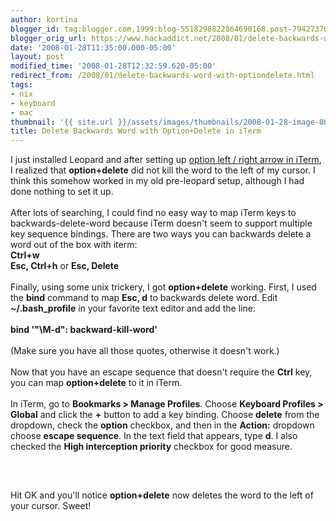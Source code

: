 ```yaml
---
author: kortina
blogger_id: tag:blogger.com,1999:blog-5518298822864690168.post-7942737694547143915
blogger_orig_url: https://www.hackaddict.net/2008/01/delete-backwards-word-with-optiondelete.html
date: '2008-01-28T11:35:00.000-05:00'
layout: post
modified_time: '2008-01-28T12:32:59.620-05:00'
redirect_from: /2008/01/delete-backwards-word-with-optiondelete.html
tags:
- nix
- keyboard
- mac
thumbnail: '{{ site.url }}/assets/images/thumbnails/2008-01-28-image-0000.png'
title: Delete Backwards Word with Option+Delete in iTerm
---
```


I just installed Leopard and after setting up <a href="/2007/07/skip-to-next-or-previous-word-in-iterm.html" title="hackaddict.net: Skip to Next or Previous Word in iTerm Using Alt / Option + Left or Right Arrow Keys">option left / right arrow in iTerm</a>, I realized that <b>option+delete</b> did not kill the word to the left of my cursor.  I think this somehow worked in my old pre-leopard setup, although I had done nothing to set it up.<br/><br/>After lots of searching, I could find no easy way to map iTerm keys to backwards-delete-word because iTerm doesn't seem to support multiple key sequence bindings.  There are two ways you can backwards delete a word out of the box with iterm:<br/><b>Ctrl+w</b><br/><b>Esc, Ctrl+h</b> or <b>Esc, Delete</b><br/><br/>Finally, using some unix trickery, I got <b>option+delete</b> working.  First, I used the <b>bind</b> command to map <b>Esc, d</b> to backwards delete word. Edit <b>~/.bash_profile</b> in your favorite text editor and add the line:<br/><br/><b>bind '"\M-d": backward-kill-word'</b><br/><br/>(Make sure you have all those quotes, otherwise it doesn't work.)<br/><br/>Now that you have an escape sequence that doesn't require the <b>Ctrl</b> key, you can map <b>option+delete</b> to it in iTerm.<br/><br/>In iTerm, go to <b>Bookmarks &gt; Manage Profiles</b>.  Choose <b>Keyboard Profiles &gt; Global</b> and click the <b>+</b> button to add a key binding.  Choose <b>delete</b> from the dropdown, check the <b>option</b> checkbox, and then in the <b>Action:</b> dropdown choose <b>escape sequence</b>.  In the text field that appears, type <b>d</b>.  I also checked the <b>High interception priority</b> checkbox for good measure.  <br/><br/><img alt="" border="0" id="BLOGGER_PHOTO_ID_5160570988540647650" src="{{ site.url }}/assets/images/posts/2008-01-28-image-0000.png" style="display:block; margin:0px auto 10px; text-align:center; "/><br/><br/>Hit OK and you'll notice <b>option+delete</b> now deletes the word to the left of your cursor.  Sweet!